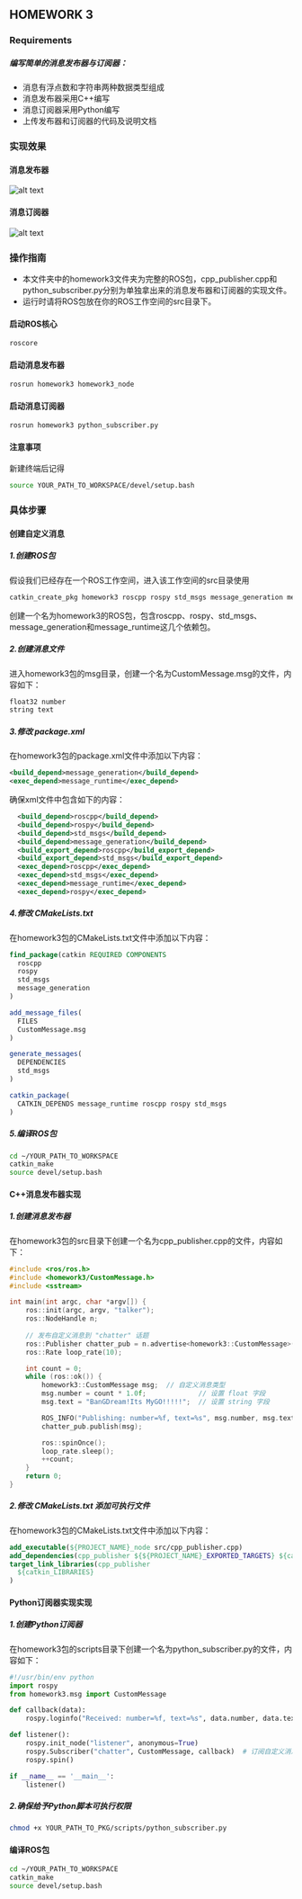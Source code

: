 ## HOMEWORK 3   
### Requirements
##### 编写简单的消息发布器与订阅器：
- 消息有浮点数和字符串两种数据类型组成
- 消息发布器采用C++编写
- 消息订阅器采用Python编写
- 上传发布器和订阅器的代码及说明文档
### 实现效果
#### 消息发布器
![alt text](assets/publisher.png)
#### 消息订阅器
![alt text](assets/subscriber.png)
### 操作指南
- 本文件夹中的homework3文件夹为完整的ROS包，cpp_publisher.cpp和python_subscriber.py分别为单独拿出来的消息发布器和订阅器的实现文件。
- 运行时请将ROS包放在你的ROS工作空间的src目录下。
#### 启动ROS核心
```bash
roscore
```
#### 启动消息发布器
```bash
rosrun homework3 homework3_node
```
#### 启动消息订阅器
```bash
rosrun homework3 python_subscriber.py
```
#### 注意事项
新建终端后记得
```bash
source YOUR_PATH_TO_WORKSPACE/devel/setup.bash
```
### 具体步骤
#### 创建自定义消息
##### 1.创建ROS包 
假设我们已经存在一个ROS工作空间，进入该工作空间的src目录使用
```bash
catkin_create_pkg homework3 roscpp rospy std_msgs message_generation message_runtime
```
创建一个名为homework3的ROS包，包含roscpp、rospy、std_msgs、message_generation和message_runtime这几个依赖包。
##### 2.创建消息文件
进入homework3包的msg目录，创建一个名为CustomMessage.msg的文件，内容如下：
```bash
float32 number
string text
```
##### 3.修改 package.xml
在homework3包的package.xml文件中添加以下内容：
```xml
<build_depend>message_generation</build_depend>
<exec_depend>message_runtime</exec_depend>
```
确保xml文件中包含如下的内容：
```xml
  <build_depend>roscpp</build_depend>
  <build_depend>rospy</build_depend>
  <build_depend>std_msgs</build_depend>
  <build_depend>message_generation</build_depend>
  <build_export_depend>roscpp</build_export_depend>
  <build_export_depend>std_msgs</build_export_depend>
  <exec_depend>roscpp</exec_depend>
  <exec_depend>std_msgs</exec_depend>
  <exec_depend>message_runtime</exec_depend>
  <exec_depend>rospy</exec_depend>
```
##### 4.修改 CMakeLists.txt
在homework3包的CMakeLists.txt文件中添加以下内容：
```cmake
find_package(catkin REQUIRED COMPONENTS
  roscpp
  rospy
  std_msgs
  message_generation
)

add_message_files(
  FILES
  CustomMessage.msg
)

generate_messages(
  DEPENDENCIES
  std_msgs
)

catkin_package(
  CATKIN_DEPENDS message_runtime roscpp rospy std_msgs
)
```
##### 5.编译ROS包
```bash
cd ~/YOUR_PATH_TO_WORKSPACE
catkin_make
source devel/setup.bash
```
#### C++消息发布器实现
##### 1.创建消息发布器
在homework3包的src目录下创建一个名为cpp_publisher.cpp的文件，内容如下：
```cpp
#include <ros/ros.h>
#include <homework3/CustomMessage.h> 
#include <sstream>

int main(int argc, char *argv[]) {
    ros::init(argc, argv, "talker");
    ros::NodeHandle n;
    
    // 发布自定义消息到 "chatter" 话题
    ros::Publisher chatter_pub = n.advertise<homework3::CustomMessage>("chatter", 1000);
    ros::Rate loop_rate(10);

    int count = 0;
    while (ros::ok()) {
        homework3::CustomMessage msg;  // 自定义消息类型
        msg.number = count * 1.0f;             // 设置 float 字段
        msg.text = "BanGDream!Its MyGO!!!!!";  // 设置 string 字段

        ROS_INFO("Publishing: number=%f, text=%s", msg.number, msg.text.c_str());
        chatter_pub.publish(msg);

        ros::spinOnce();
        loop_rate.sleep();
        ++count;
    }
    return 0;
}
```
##### 2.修改 CMakeLists.txt 添加可执行文件
在homework3包的CMakeLists.txt文件中添加以下内容：
```cmake
add_executable(${PROJECT_NAME}_node src/cpp_publisher.cpp)
add_dependencies(cpp_publisher ${${PROJECT_NAME}_EXPORTED_TARGETS} ${catkin_EXPORTED_TARGETS})
target_link_libraries(cpp_publisher
  ${catkin_LIBRARIES}
)
```
#### Python订阅器实现实现
##### 1.创建Python订阅器
在homework3包的scripts目录下创建一个名为python_subscriber.py的文件，内容如下：
```python
#!/usr/bin/env python
import rospy
from homework3.msg import CustomMessage

def callback(data):
    rospy.loginfo("Received: number=%f, text=%s", data.number, data.text)

def listener():
    rospy.init_node("listener", anonymous=True)
    rospy.Subscriber("chatter", CustomMessage, callback)  # 订阅自定义消息
    rospy.spin()

if __name__ == '__main__':
    listener()
```
##### 2.确保给予Python脚本可执行权限
```bash
chmod +x YOUR_PATH_TO_PKG/scripts/python_subscriber.py
```
#### 编译ROS包
```bash
cd ~/YOUR_PATH_TO_WORKSPACE
catkin_make
source devel/setup.bash
```